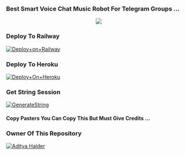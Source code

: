 ### Best Smart Voice Chat Music Robot For Telegram Groups ...


<p align="center"><a href="https://t.me/adityahalder"><img src="https://telegra.ph/file/95d0ad6ac9784ab56df7b.jpg"></a></p>




### Deploy To Railway

[![Deploy+on+Railway](https://railway.app/button.svg)](https://railway.app/new/template?template=https://github.com/toxictelegram1/ADITYA&envs=API_ID,API_HASH,BOT_TOKEN,DURATION_LIMIT,STRING_SESSION,SUDO_USERS)


### Deploy To Heroku

[![Deploy+On+Heroku](https://www.herokucdn.com/deploy/button.svg)](https://heroku.com/deploy?template=https://github.com/toxictelegram1/ADITYA)



### Get String Session

[![GenerateString](https://img.shields.io/badge/repl.it-generateString-yellowgreen)](https://replit.com/@AdityaHalder/StringSession)



#### Copy Pasters You Can Copy This But Must Give Credits ...

### Owner Of This Repository
[![Aditya Halder](https://te.legra.ph/file/8f9d2a593854d0c736201.png)](https://t.me/AdityaHalder)
